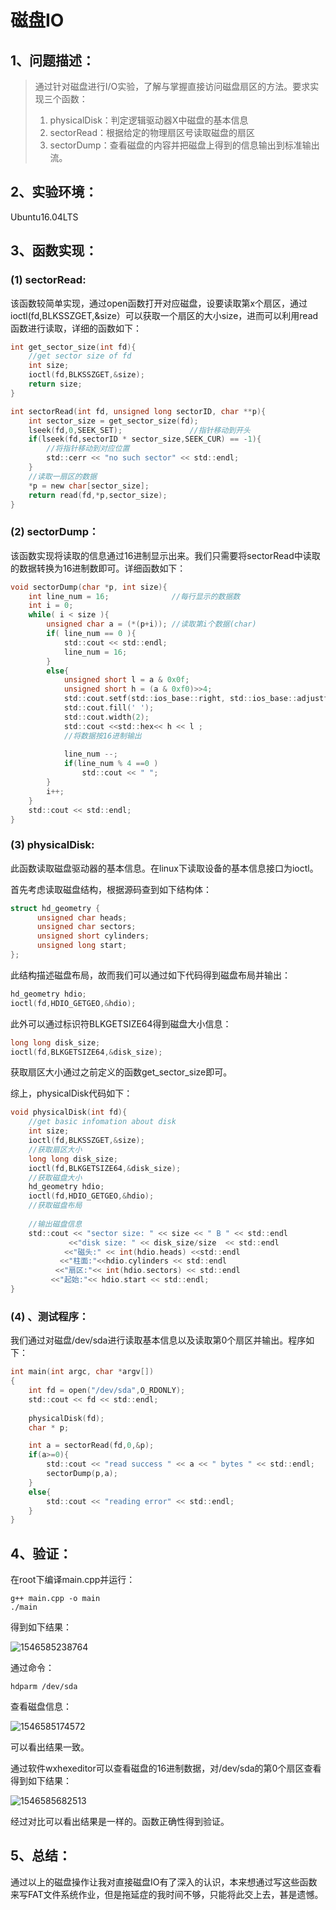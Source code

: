 # 磁盘IO

## 1、问题描述：

> 通过针对磁盘进行I/O实验，了解与掌握直接访问磁盘扇区的方法。要求实现三个函数：
>
> 1. physicalDisk：判定逻辑驱动器X中磁盘的基本信息
> 2. sectorRead：根据给定的物理扇区号读取磁盘的扇区
> 3. sectorDump：查看磁盘的内容并把磁盘上得到的信息输出到标准输出流。



## 2、实验环境：

Ubuntu16.04LTS



## 3、函数实现：

### (1) sectorRead:

该函数较简单实现，通过open函数打开对应磁盘，设要读取第x个扇区，通过ioctl(fd,BLKSSZGET,&size）可以获取一个扇区的大小size，进而可以利用read函数进行读取，详细的函数如下：

```C
int get_sector_size(int fd){
    //get sector size of fd
    int size;
    ioctl(fd,BLKSSZGET,&size);
    return size;
}

int sectorRead(int fd, unsigned long sectorID, char **p){
    int sector_size = get_sector_size(fd);
    lseek(fd,0,SEEK_SET);				//指针移动到开头
    if(lseek(fd,sectorID * sector_size,SEEK_CUR) == -1){	
        //将指针移动到对应位置
        std::cerr << "no such sector" << std::endl;
    }
    //读取一扇区的数据
    *p = new char[sector_size];
    return read(fd,*p,sector_size);
}

```



### (2) sectorDump：

该函数实现将读取的信息通过16进制显示出来。我们只需要将sectorRead中读取的数据转换为16进制数即可。详细函数如下：

```c
void sectorDump(char *p, int size){
    int line_num = 16;				//每行显示的数据数
    int i = 0;
    while( i < size ){
        unsigned char a = (*(p+i));	//读取第i个数据(char)
        if( line_num == 0 ){
            std::cout << std::endl;
            line_num = 16;
        }
        else{
            unsigned short l = a & 0x0f;
            unsigned short h = (a & 0xf0)>>4;
            std::cout.setf(std::ios_base::right, std::ios_base::adjustfield);
            std::cout.fill(' ');
            std::cout.width(2);
            std::cout <<std::hex<< h << l ;
			//将数据按16进制输出
            
            line_num --;
            if(line_num % 4 ==0 )
                std::cout << " ";
        }
        i++;
    }
    std::cout << std::endl;
}
```



### (3) physicalDisk:

此函数读取磁盘驱动器的基本信息。在linux下读取设备的基本信息接口为ioctl。

首先考虑读取磁盘结构，根据源码查到如下结构体：

```C
struct hd_geometry {
      unsigned char heads;
      unsigned char sectors;
      unsigned short cylinders;
      unsigned long start;
};
```

此结构描述磁盘布局，故而我们可以通过如下代码得到磁盘布局并输出：

```c
hd_geometry hdio;
ioctl(fd,HDIO_GETGEO,&hdio);
```

此外可以通过标识符BLKGETSIZE64得到磁盘大小信息：

```c
long long disk_size;
ioctl(fd,BLKGETSIZE64,&disk_size);
```

获取扇区大小通过之前定义的函数get_sector_size即可。

综上，physicalDisk代码如下：

```c
void physicalDisk(int fd){
    //get basic infomation about disk
    int size;
    ioctl(fd,BLKSSZGET,&size);
    //获取扇区大小
    long long disk_size;
    ioctl(fd,BLKGETSIZE64,&disk_size);
    //获取磁盘大小
    hd_geometry hdio;
    ioctl(fd,HDIO_GETGEO,&hdio);
    //获取磁盘布局
    
    //输出磁盘信息
    std::cout << "sector size: " << size << " B " << std::endl
             <<"disk size: " << disk_size/size  << std::endl
            <<"磁头:" << int(hdio.heads) <<std::endl
           <<"柱面:"<<hdio.cylinders << std::endl
          <<"扇区:"<< int(hdio.sectors) << std::endl
         <<"起始:"<< hdio.start << std::endl;
}
```



### (4) 、测试程序：

我们通过对磁盘/dev/sda进行读取基本信息以及读取第0个扇区并输出。程序如下：

```C
int main(int argc, char *argv[])
{
    int fd = open("/dev/sda",O_RDONLY);
    std::cout << fd << std::endl;
   
    physicalDisk(fd);
    char * p;

    int a = sectorRead(fd,0,&p);
    if(a>=0){
        std::cout << "read success " << a << " bytes " << std::endl;
        sectorDump(p,a);
    }
    else{
        std::cout << "reading error" << std::endl;
    }
}

```



## 4、验证：

在root下编译main.cpp并运行：

```shell
g++ main.cpp -o main
./main
```

得到如下结果：

![1546585238764](1546585238764.png)

通过命令：

```shell
hdparm /dev/sda
```

查看磁盘信息：

![1546585174572](1546585174572.png)

可以看出结果一致。

通过软件wxhexeditor可以查看磁盘的16进制数据，对/dev/sda的第0个扇区查看得到如下结果：

![1546585682513](1546585682513.png)

经过对比可以看出结果是一样的。函数正确性得到验证。

## 5、总结：

通过以上的磁盘操作让我对直接磁盘IO有了深入的认识，本来想通过写这些函数来写FAT文件系统作业，但是拖延症的我时间不够，只能将此交上去，甚是遗憾。